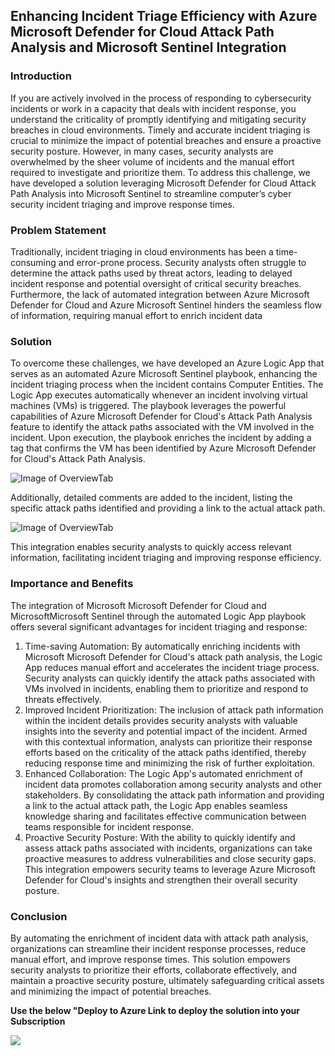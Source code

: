 
## Enhancing Incident Triage Efficiency with Azure Microsoft Defender for Cloud Attack Path Analysis and Microsoft Sentinel Integration
### Introduction
If you are actively involved in the process of responding to cybersecurity incidents or work in a capacity that deals with incident response, you understand the criticality of promptly identifying and mitigating security breaches in cloud environments. Timely and accurate incident triaging is crucial to minimize the impact of potential breaches and ensure a proactive security posture. However, in many cases, security analysts are overwhelmed by the sheer volume of incidents and the manual effort required to investigate and prioritize them. To address this challenge, we have developed a solution leveraging Microsoft Defender for Cloud Attack Path Analysis into Microsoft Sentinel to streamline computer’s cyber security incident triaging and improve response times.

### Problem Statement
Traditionally, incident triaging in cloud environments has been a time-consuming and error-prone process. Security analysts often struggle to determine the attack paths used by threat actors, leading to delayed incident response and potential oversight of critical security breaches. Furthermore, the lack of automated integration between Azure Microsoft Defender for Cloud and Azure Microsoft Sentinel hinders the seamless flow of information, requiring manual effort to enrich incident data

### Solution
To overcome these challenges, we have developed an Azure Logic App that serves as an automated Azure Microsoft Sentinel playbook, enhancing the incident triaging process when the incident contains Computer Entities. The Logic App executes automatically whenever an incident involving virtual machines (VMs) is triggered. The playbook   leverages the powerful capabilities of Azure Microsoft Defender for Cloud's Attack Path Analysis feature to identify the attack paths associated with the VM involved in the incident.
Upon execution, the playbook enriches the incident by adding a tag that confirms the VM has been identified by Azure Microsoft Defender for Cloud's Attack Path Analysis. 

![Image of OverviewTab](AttackPath-Sentinel-Incident-Enrich\images\img-01.png)

Additionally, detailed comments are added to the incident, listing the specific attack paths identified and providing a link to the actual attack path.

![Image of OverviewTab](AttackPath-Sentinel-Incident-Enrich\images\img-02.png)
  
This integration enables security analysts to quickly access relevant information, facilitating incident triaging and improving response efficiency.

### Importance and Benefits
The integration of Microsoft Microsoft Defender for Cloud and MicrosoftMicrosoft Sentinel through the automated Logic App playbook offers several significant advantages for incident triaging and response:
1.	Time-saving Automation: By automatically enriching incidents with Microsoft Microsoft Defender for Cloud's attack path analysis, the Logic App reduces manual effort and accelerates the incident triage process. Security analysts can quickly identify the attack paths associated with VMs involved in incidents, enabling them to prioritize and respond to threats effectively.
2.	Improved Incident Prioritization: The inclusion of attack path information within the incident details provides security analysts with valuable insights into the severity and potential impact of the incident. Armed with this contextual information, analysts can prioritize their response efforts based on the criticality of the attack paths identified, thereby reducing response time and minimizing the risk of further exploitation.
3.	Enhanced Collaboration: The Logic App's automated enrichment of incident data promotes collaboration among security analysts and other stakeholders. By consolidating the attack path information and providing a link to the actual attack path, the Logic App enables seamless knowledge sharing and facilitates effective communication between teams responsible for incident response.
4.	Proactive Security Posture: With the ability to quickly identify and assess attack paths associated with incidents, organizations can take proactive measures to address vulnerabilities and close security gaps. This integration empowers security teams to leverage Azure Microsoft Defender for Cloud's insights and strengthen their overall security posture.

### Conclusion
By automating the enrichment of incident data with attack path analysis, organizations can streamline their incident response processes, reduce manual effort, and improve response times. This solution empowers security analysts to prioritize their efforts, collaborate effectively, and maintain a proactive security posture, ultimately safeguarding critical assets and minimizing the impact of potential breaches.

**Use the below "Deploy to Azure Link to deploy the solution into your Subscription**

<a href="https://portal.azure.com/#create/Microsoft.Template/uri/https%3A%2F%2Fraw.githubusercontent.com%2Fcyberhuntlab%2Fgastori-mdc%2Fmain%2FWorkflow%20automation%2FAttackPath-Sentinel-Incident-Enrich%2Fazuredeploy.json" target="_blank">
    <img src="https://aka.ms/deploytoazurebutton"/>
</a>
